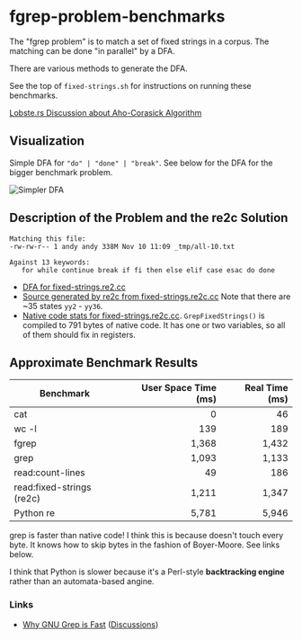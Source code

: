 # fgrep-problem-benchmarks

The "fgrep problem" is to match a set of fixed strings in a corpus.  The
matching can be done "in parallel" by a DFA.

There are various methods to generate the DFA.

See the top of `fixed-strings.sh` for instructions on running these benchmarks.

[Lobste.rs Discussion about Aho-Corasick Algorithm](https://lobste.rs/s/fq8uil/aho_corasick)

## Visualization

Simple DFA for `"do" | "done" | "break"`.  See below for the DFA for the bigger
benchmark problem.

![Simpler DFA](https://raw.githubusercontent.com/oilshell/blog-code/master/fgrep-problem-benchmarks/_gen/trie.png)

## Description of the Problem and the re2c Solution

```
Matching this file:
-rw-rw-r-- 1 andy andy 338M Nov 10 11:09 _tmp/all-10.txt

Against 13 keywords:
   for while continue break if fi then else elif case esac do done
```

- [DFA for fixed-strings.re2.cc](//raw.githubusercontent.com/oilshell/blog-code/master/fgrep-problem-benchmarks/_gen/fixed-strings.png)
- [Source generated by
re2c from fixed-strings.re2c.cc](//github.com/oilshell/blog-code/blob/master/fgrep-problem-benchmarks/_gen/fixed-strings.cc)
Note that there are ~35 states `yy2` - `yy36`.
- [Native code stats for
  fixed-strings.re2c.cc](//raw.githubusercontent.com/oilshell/blog-code/master/fgrep-problem-benchmarks/_gen/code-size.txt).
  `GrepFixedStrings()` is compiled to 791 bytes of native code.  It has one or
  two variables, so all of them should fix in registers.

## Approximate Benchmark Results

| Benchmark | User Space Time (ms) | Real Time (ms) |
| --- | ---: | ---: |
| cat | 0 | 46 |
| wc -l | 139 | 189 |
| fgrep | 1,368  | 1,432 |
| grep | 1,093 | 1,133 |
| read:count-lines | 49 | 186 |
| read:fixed-strings (re2c) | 1,211 | 1,347 |
| Python re | 5,781 | 5,946 |

grep is faster than native code!  I think this is because doesn't touch every
byte.  It knows how to skip bytes in the fashion of Boyer-Moore.  See links
below.

I think that Python is slower because it's a Perl-style **backtracking engine**
rather than an automata-based angine.

### Links

- [Why GNU Grep is Fast](https://lists.freebsd.org/pipermail/freebsd-current/2010-August/019310.html) ([Discussions](https://news.ycombinator.com/item?id=12351140))


